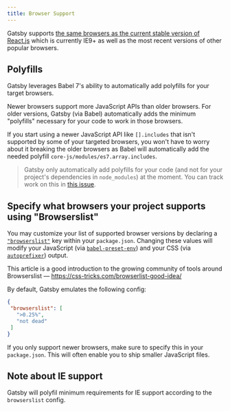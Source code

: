```yaml
---
title: Browser Support
---
```


Gatsby supports
[the same browsers as the current stable version of React.js](https://facebook.github.io/react/docs/react-dom.html#browser-support)
which is currently IE9+ as well as the most recent versions of other popular
browsers.

## Polyfills

Gatsby leverages Babel 7's ability to automatically add polyfills for your
target browsers.

Newer browsers support more JavaScript APIs than older browsers. For older
versions, Gatsby (via Babel) automatically adds the minimum "polyfills"
necessary for your code to work in those browsers.

If you start using a newer JavaScript API like `[].includes` that isn't
supported by some of your targeted browsers, you won't have to worry about it
breaking the older browsers as Babel will automatically add the needed polyfill
`core-js/modules/es7.array.includes`.

> Gatsby only automatically add polyfills for your code (and not for your project's dependencies in `node_modules`) at the moment. You can track work on this in [this issue](https://github.com/gatsbyjs/gatsby/issues/7064).

## Specify what browsers your project supports using "Browserslist"

You may customize your list of supported browser versions by declaring a
[`"browserslist"`](https://github.com/ai/browserslist) key within your
`package.json`. Changing these values will modify your JavaScript (via
[`babel-preset-env`](https://github.com/babel/babel-preset-env#targetsbrowsers))
and your CSS (via [`autoprefixer`](https://github.com/postcss/autoprefixer))
output.

This article is a good introduction to the growing community of tools around
Browserslist — https://css-tricks.com/browserlist-good-idea/

By default, Gatsby emulates the following config:

```javascript:title=package.json
{
 "browserslist": [
   ">0.25%",
   "not dead"
 ]
}
```

If you only support newer browsers, make sure to specify this in your
`package.json`. This will often enable you to ship smaller JavaScript files.

## Note about IE support

Gatsby will polyfil minimum requirements for IE support according to the `browserslist` config.
